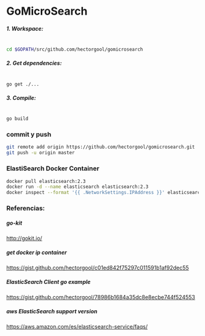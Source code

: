 # GoMicroSearch

##### 1. Workspace:
#
```sh
cd $GOPATH/src/github.com/hectorgool/gomicrosearch 
```
##### 2. Get dependencies:
#
```sh
go get ./...
```

##### 3. Compile:
#
```sh
go build
```

### commit y push
```sh
git remote add origin https://github.com/hectorgool/gomicrosearch.git
git push -u origin master
```

### ElastiSearch Docker Container
```sh
docker pull elasticsearch:2.3
docker run -d --name elasticsearch elasticsearch:2.3
docker inspect --format '{{ .NetworkSettings.IPAddress }}' elasticsearch
```

### Referencias:

##### go-kit 
http://gokit.io/

##### get docker ip container 
https://gist.github.com/hectorgool/c01ed842f75297c011591b1af92dec55

##### ElasticSearch Client go example
https://gist.github.com/hectorgool/78986b1684a35dc8e8ecbe744f524553

##### aws ElasticSearch support version
https://aws.amazon.com/es/elasticsearch-service/faqs/